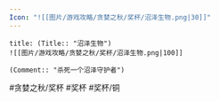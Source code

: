 ```yaml
---
Icon: "![[图片/游戏攻略/贪婪之秋/奖杯/沼泽生物.png|30]]"
---
```

```ad-common-bronze-trophy
title: (Title:: "沼泽生物")
![[图片/游戏攻略/贪婪之秋/奖杯/沼泽生物.png|100]]

(Comment:: "杀死一个沼泽守护者")
```

#贪婪之秋/奖杯 #奖杯 #奖杯/铜
